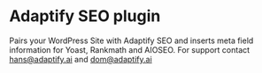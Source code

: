 
# Adaptify SEO plugin

Pairs your WordPress Site with Adaptify SEO and inserts meta field information for Yoast, Rankmath and AIOSEO.
For support contact hans@adaptify.ai and dom@adaptify.ai